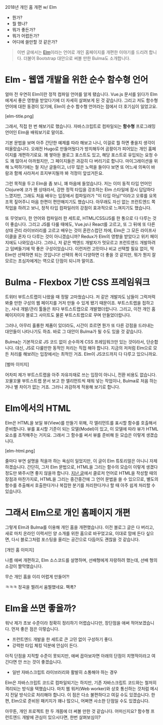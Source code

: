 2018년 개인 홈 개편 w/ Elm

- 뭔가?
- 뭘 했나?
- 뭐가 좋든가?
- 뭐가 어렵든가?
- 어디에 쓸만할 것 같은가?

> 이번 글에서는 [Elm](https://elm-lang.org)이라는 언어로 개인 홈페이지를 개편한 이야기를 드리려 합니다. 더불어 Bootstrap 대안으로 써볼 만한  Bulma도 소개합니다.

# Elm - 웹앱 개발을 위한 순수 함수형 언어

얼마 전 우연히 Elm이란 정적 컴파일 언어를 알게 됐습니다. Vue.js 문서를 읽다가 Elm에게서 좋은 영향을 받았다기에 더 자세히 살펴보게 된 것 같습니다. 그리고 저도 함수형 언어에 대한 동경이 있기에, Elm이 순수 함수형 언어라는 점에서 더 호기심이 일었고요.

[elm-title.png]

그래서, 직접 한 번 해보기로 했습니다. 자바스크립트로 컴파일되는 **함수형** 프로그래밍 언어인 Elm을 배워보기로 말이죠.

기본 문법을 보며 아주 간단한 예제를 따라 해보고 나니, 이걸로 뭘 하면 좋을지 생각이 떠올랐습니다. 오래전 Hugo로 만들어뒀다가 방치해두어 곰팡이가 피어있는 개인 홈페이지를 개편하기로요. 꽤 쌓아둔 블로그 포스트도 있고, 해당 포스트로 유입되는 요청 수도 꽤 많아서 아까웠지만, 그 페이지들은 과감히 다 버리기로 합니다. 마이그레이션을 위해 노력하기에는 철 지난 글들이고, 너무 많은 노력을 들이다 보면 또 어느새 의욕이 바람과 함께 사라져서 흐지부지될까 봐 걱정이 앞섰거든요.

그런 목적을 두고 Elm을 좀 보니, 꽤 마음에 들었습니다. 저는 이미 동적 타입 언어인 Clojure에 코가 꿴  상태라서, 강한 정적 타입을 강조하는 Elm 스타일에 잠시 답답하다 느꼈지만, 그래도 처음 배우는 입장에서 컴파일러가 "이 타입 아님!"이라고 오류를 요목조목 짚어주니 마음 한편이 편안해지기도 했습니다. 아무래도 자신 없는 프런트엔드 쪽 작업을 하려고 보니, 정적 타입 컴파일러의 강점이 효과적으로 느껴지기도 했습니다.

또 무엇보다, 한 언어와 컴파일러 한 세트로, HTML/CSS/JS를 한 통으로 다 다루는 것이 좋습니다. 그리고 JS를 다룰 때에도, Vue.js나 React를 고르고, 또 그 뒤에 또 다른 상태 관리 라이브러리를 고르고 배우는 것이 혼란스럽던 차에, Elm은 그 모든 라이프사이클을 혼자 다 다루는 것이 아니겠습니까? Redux가 Elm의 영향을 받았다고 위키 페이지에도 나와있습니다. 그러니, 저 같은 백엔드 개발자가 멋모르고 프런트엔드 개발하려고 덤벼들기에 딱 좋은 구성이었습니다. 이런저런 고민이나 비교 선택할 필요 없이, 딱 Elm만 선택하면 되는 것입니다! 선택의 폭이 다양하면 더 좋을 것 같지만, 뭐가 뭔지 잘 모르는 초심자에게는 역으로 단점이 되니까 말이죠.

# Bulma - Flexbox 기반 CSS 프레임워크

트위터 부트스트랩이 나왔을 때 정말 고마웠습니다. 저 같은 개발자도 남들이 그럭저럭 봐줄 만한 구성의 웹 페이지를 거저 만들 수 있게 됐기 때문이죠. 부트스트랩을 접하고는, 사내 개발/관리 툴들은 죄다 부트스트랩으로 개발했더랍니다. 그리고, 이전 개인 홈페이지이자 블로그 사이트도 물론 부트스트랩으로 꾸며 만들었더랍니다.

그러나, 아무리 훌륭한 제품이 있더라도, 시간이 흐르면 뭔가 또 다른 강점을 드러내는 대안들이 나타나기도 하죠. 바로 그 대안이 Bulma가 될 수도 있을 것 같습니다.

Bulma는 기본적으로 JS 코드 없이 순수하게 CSS 프레임워크만 있는 것이라서, 단순합니다. 대신, JS로 다룰만한 동적인 처리는 직접 해야 합니다. 지금의 저처럼 Elm으로 모든 처리를 해보려는 입장에서는 최적인 거죠. Elm이 JS코드까지 다 다루고 있으니까요.

[벌마 이미지]

어차피 제가 부트스트랩을 아주 자유자재로 쓰는 입장이 아니니, 전환 비용도 없습니다. 꼬물꼬물 부트스트랩 문서 보고 한 엘리먼트씩 채워 넣는 작업이나, Bulma로 처음 하는 거나 별 차이가 없는 거죠. 그러니 과감하게 적용해 보기로 합니다.

# Elm에서의 HTML

Elm은 HTML을 보일 뷰(View)를 만들기 위해, 각 엘리먼트를 표시할 함수를 호출해서 준비합니다. 뷰를 표시할 기준이 되는 모델(Model)이 있고, 이 모델에 따라 뷰가 HTML요소를 조작해주는 거지요. 그래서 그 함수를 써서 뷰를 준비해 둔 모습은 이렇게 생겼습니다.

[elm-html.png]

줄마다 부연 설명을 적을까 하는 욕심이 일었지만, 이 글이 Elm 튜토리얼은 아니니 자제하겠습니다. 간단히, 그저 Elm 문법으로, HTML을 그리는 함수의 모습이 이렇게 생겼다 정도만 봐주시면 좋지 않을까 합니다. [지난 글](https://medium.com/happyprogrammer-in-jeju/개발자가-글을-올리는-방법-f7d35da1d49d)에서 클로저 언어로 HTML을 작성할 때의 장점과 마찬가지로, HTML을 그리는 중간중간에 그 언어 문법을 쓸 수 있으므로, 별도의 함수를 추출해서 호출한다거나 복잡한 분기를 처리한다거나 할 때 아주 쉽게 처리할 수 있습니다.

# 그래서 Elm으로 개인 홈페이지 개편

그렇게 Elm과 Bulma를 이용해 개인 홈을 개편했습니다. 이전 블로그 글은 다 버리고, 새로 마치 온라인 이력서인 양 소개를 위한 홈으로 바꾸었고요, 이대로 맘에 든다 싶으면, 다시 블로그처럼 포스팅을 올리는 공간으로 다듬어도 괜찮을 것 같습니다.

[개인 홈 이미지]

나름 애써 개편하고, Elm 소스코드를 설명하며, 선배형에게 자랑하려 했는데, 선배 형의 소감이 짤막했습니다.

무슨 개인 홈을 이리 어렵게 만들어?!

ㅋㅋㅋ 정곡을 찔려서 움찔했네요. 팩폭?

# Elm을 쓰면 좋을까?

워낙 제가 초보 수준이라 정확히 정리하기 어렵습니다만, 장단점을 애써 적어보겠습니다. 먼저 좋은 점은 이렇습니다.

- 프런트엔드 개발을 한 세트로 큰 고민 없이 구성하기 좋다.
- 강력한 타입 체킹 덕분에 안심이 든다.

아직 단점을 지적할 수준이 못되지만, 애써 꼽아보자면 아래의 단점이 치명적이라고 여긴다면 안 쓰는 것이 좋겠습니다.

- 일반 자바스크립트 라이브러리와 활발히 소통해야 하는 경우

Elm은 자바스크립트 코드로 컴파일되기는 하지만, 기존 자바스크립트 코드와는 철저히 격리되는 방식을 택했습니다. 마치 웹 워커(Web worker)와 상호 통신하는 것처럼 메시지 전달 방식으로 처리해야 합니다. 이 점은 다소 불편하다고 여길 수도 있겠습니다. 한편, Elm으로 준비된 패키지가 꽤나 많으니, 어쩌면 사소한 단점일 수도 있겠습니다.

아무튼, 개인 프로젝트 한 두 개쯤에 더 써볼 만한 것 같습니다. 어떠신지요? 함수형 프런트엔드 개발에 관심이 있으시다면, 한번 살펴보심이?
